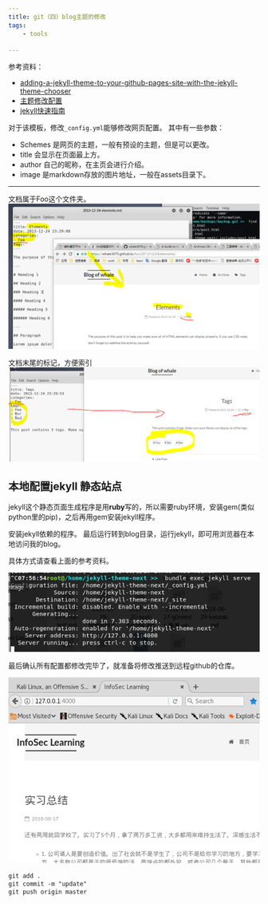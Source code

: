 ```yaml
---
title: git（四）blog主题的修改
tags: 
    - tools

---
```


参考资料：
* [adding-a-jekyll-theme-to-your-github-pages-site-with-the-jekyll-theme-chooser](https://help.github.com/articles/adding-a-jekyll-theme-to-your-github-pages-site-with-the-jekyll-theme-chooser/)
* [主题修改配置](http://theme-next.simpleyyt.com/theme-settings.html#reward)
* [jekyll快速指南](http://jekyllcn.com/docs/quickstart/)

对于该模板，修改`_config.yml`能够修改网页配置。
其中有一些参数：
* Schemes 是网页的主题，一般有预设的主题，但是可以更改。
* title 会显示在页面最上方。
* author 自己的昵称，在主页会进行介绍。
* image 是markdown存放的图片地址，一般在assets目录下。

---

文档属于Foo这个文件夹。
![](images/0906/1.PNG)

文档末尾的标记，方便索引
![](images/0906/2.PNG)

## 本地配置jekyll 静态站点

jekyll这个静态页面生成程序是用**ruby**写的，所以需要ruby环境，安装gem(类似python里的pip)，之后再用gem安装jekyll程序。

安装jekyll依赖的程序。
最后运行转到blog目录，运行jekyll，即可用浏览器在本地访问我的blog。

具体方式请查看上面的参考资料。

![](images/0906/3.PNG)

最后确认所有配置都修改完毕了，就准备将修改推送到远程github的仓库。

![](images/0906/4.PNG)


```
git add .
git commit -m "update"
git push origin master
```
